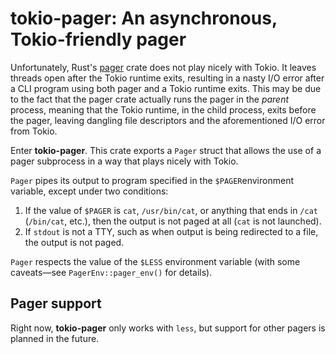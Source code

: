 # tokio-pager: An asynchronous, Tokio-friendly pager

Unfortunately, Rust's [pager] crate does not play nicely with Tokio.
It leaves threads open after the Tokio runtime exits, resulting in a
nasty I/O error after a CLI program using both pager and a Tokio runtime
exits. This may be due to the fact that the pager crate actually runs the
pager in the _parent_ process, meaning that the Tokio runtime, in the
child process, exits before the pager, leaving dangling file descriptors
and the aforementioned I/O error from Tokio.

Enter **tokio-pager**. This crate exports a `Pager` struct that allows the
use of a pager subprocess in a way that plays nicely with Tokio.

`Pager` pipes its output to program specified in the `$PAGER`environment
variable, except under two conditions:

1. If the value of `$PAGER` is `cat`, `/usr/bin/cat`, or anything that 
   ends in `/cat` (`/bin/cat`, etc.), then the output is not paged at all
   (`cat` is not launched).
2. If `stdout` is not a TTY, such as when output is being redirected to a
   file, the output is not paged.

`Pager` respects the value of the `$LESS` environment variable (with some
caveats—see `PagerEnv::pager_env()` for details).

## Pager support

Right now, **tokio-pager** only works with `less`, but support for other
pagers is planned in the future.

[pager]: https://crates.io/crates/pager

